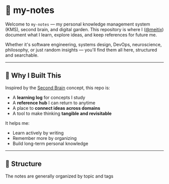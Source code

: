 # 🧠 my-notes

Welcome to `my-notes` — my personal knowledge management system (KMS), second brain, and digital garden. This repository is where I ([@meitix](https://github.com/meitix)) document what I learn, explore ideas, and keep references for future me.

Whether it's software engineering, systems design, DevOps, neuroscience, philosophy, or just random insights — you'll find them all here, structured and searchable.

---

## 🌱 Why I Built This

Inspired by the [Second Brain](https://www.buildingasecondbrain.com/) concept, this repo is:

- A **learning log** for concepts I study
- A **reference hub** I can return to anytime
- A place to **connect ideas across domains**
- A tool to make thinking **tangible and revisitable**

It helps me:

- Learn actively by writing
- Remember more by organizing
- Build long-term personal knowledge

---

## 📁 Structure

The notes are generally organized by topic and tags
